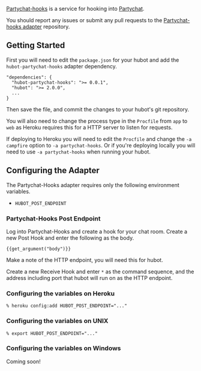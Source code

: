 [Partychat-hooks](http://partychat-hooks.appspot.com/) is a service for hooking
into [Partychat](http://partychapp.appspot.com/).

You should report any issues or submit any pull requests to the
[Partychat-hooks adapter](https://github.com/iangreenleaf/hubot-partychat-hooks)
repository.

## Getting Started

First you will need to edit the `package.json` for your hubot and add the
`hubot-partychat-hooks` adapter dependency.

    "dependencies": {
      "hubot-partychat-hooks": ">= 0.0.1",
      "hubot": ">= 2.0.0",
      ...
    }

Then save the file, and commit the changes to your hubot's git repository.

You will also need to change the process type in the `Procfile` from `app`
to `web` as Heroku requires this for a HTTP server to listen for requests.

If deploying to Heroku you will need to edit the `Procfile` and change the
`-a campfire` option to `-a partychat-hooks`. Or if you're deploying locally
you will need to use `-a partychat-hooks` when running your hubot.

## Configuring the Adapter

The Partychat-Hooks adapter requires only the following environment variables.

* `HUBOT_POST_ENDPOINT`

### Partychat-Hooks Post Endpoint

Log into Partychat-Hooks and create a hook for your chat room. Create a new
Post Hook and enter the following as the body.

    {{get_argument("body")}}

Make a note of the HTTP endpoint, you will need this for hubot.

Create a new Receive Hook and enter `*` as the command sequence, and the
address including port that hubot will run on as the HTTP endpoint.

### Configuring the variables on Heroku

    % heroku config:add HUBOT_POST_ENDPOINT="..."

### Configuring the variables on UNIX

    % export HUBOT_POST_ENDPOINT="..."

### Configuring the variables on Windows

Coming soon!
